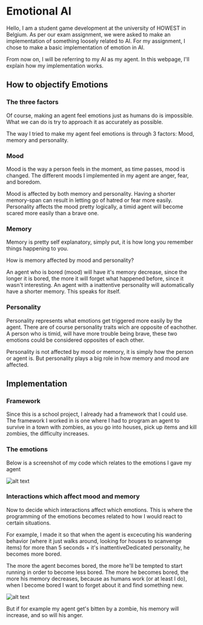 # Emotional AI

Hello, I am a student game development at the university of HOWEST in Belgium. 
As per our exam assignment, we were asked to make an implementation of something loosely related to AI.
For my assignment, I chose to make a basic implementation of emotion in AI.

From now on, I will be referring to my AI as my agent.
In this webpage, I'll explain how my implementation works.

## How to objectify Emotions

### The three factors
Of course, making an agent feel emotions just as humans do is impossible. 
What we can do is try to approach it as accurately as possible.

The way I tried to make my agent feel emotions is through 3 factors:
Mood, memory and personality. 

### Mood
Mood is the way a person feels in the moment, as time passes, mood is changed.
The different moods I implemented in my agent are anger, fear, and boredom.

Mood is affected by both memory and personality. 
Having a shorter memory-span can result in letting go of hatred or fear more easily. 
Personality affects the mood pretty logically, a timid agent will become scared more easily than a brave one.

### Memory
Memory is pretty self explanatory, simply put, it is how long you remember things happening to you. 

How is memory affected by mood and personality?

An agent who is bored (mood) will have it's memory decrease, since the longer it is bored, the more it will forget what happened before, since it wasn't interesting.
An agent with a inattentive personality will automatically have a shorter memory. This speaks for itself.

### Personality
Personality represents what emotions get triggered more easily by the agent.
There are of course personality traits wich are opposite of eachother.
A person who is timid, will have more trouble being brave, these two emotions could be considered opposites of each other. 

Personality is not affected by mood or memory, it is simply how the person or agent is. But personality plays a big role in how memory and mood are affected.


## Implementation

### Framework

Since this is a school project, I already had a framework that I could use. The framework I worked in is one where I had to program an agent to survive in a town with zombies, as you go into houses, pick up items and kill zombies, the difficulty increases.

### The emotions

Below is a screenshot of my code which relates to the emotions I gave my agent

![alt text](https://i.imgur.com/DCLpFrW.png)

### Interactions which affect mood and memory

Now to decide which interactions affect which emotions. This is where the programming of the emotions becomes related to how I would react to certain situations.

For example, I made it so that when the agent is excecuting his wandering behavior (where it just walks around, looking for houses to scanvenge items) for more than 5 seconds + it's inattentiveDedicated personality, he becomes more bored.

The more the agent becomes bored, the more he'll be tempted to start running in order to become less bored. 
The more he becomes bored, the more his memory decreases, because as humans work (or at least I do), when I become bored I want to forget about it and find something new.

![alt text](https://i.imgur.com/CChbGIp.png)

But if for example my agent get's bitten by a zombie, his memory will increase, and so will his anger.





